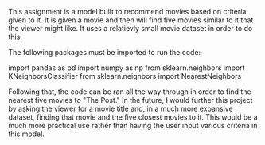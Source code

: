 This assignment is a model built to recommend movies based on criteria given to it. It is given a movie and then will find five movies similar to it that the viewer might like. It uses a relatievly small movie dataset in order to do this. 

The following packages must be imported to run the code: 

import pandas as pd
import numpy as np
from sklearn.neighbors import KNeighborsClassifier
from sklearn.neighbors import NearestNeighbors


Following that, the code can be ran all the way through in order to find the nearest five movies to "The Post." In the future, I would further this project by asking the viewer for a movie title and, in a much more expansive dataset, finding that movie and the five closest movies to it. This would be a much more practical use rather than having the user input various criteria in this model. 
